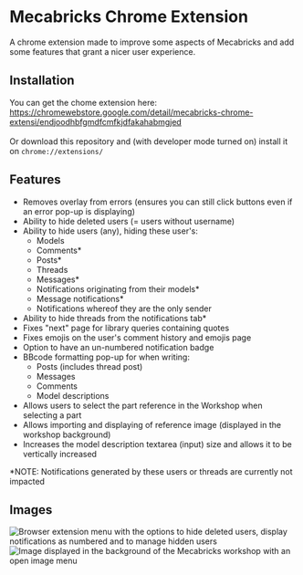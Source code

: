 # Mecabricks Chrome Extension

A chrome extension made to improve some aspects of Mecabricks and add some features that grant a nicer user experience.

## Installation

You can get the chome extension here:<br>
https://chromewebstore.google.com/detail/mecabricks-chrome-extensi/endjoodhbfgmdfcmfkjdfakahabmgjed
<br><br>Or download this repository and (with developer mode turned on) install it on `chrome://extensions/`

## Features

- Removes overlay from errors (ensures you can still click buttons even if an error pop-up is displaying)
- Ability to hide deleted users (= users without username)
- Ability to hide users (any), hiding these user's:
  - Models
  - Comments\*
  - Posts\*
  - Threads
  - Messages\*
  - Notifications originating from their models\*
  - Message notifications\*
  - Notifications whereof they are the only sender
- Ability to hide threads from the notifications tab\*
- Fixes "next" page for library queries containing quotes
- Fixes emojis on the user's comment history and emojis page
- Option to have an un-numbered notification badge
- BBcode formatting pop-up for when writing:
  - Posts (includes thread post)
  - Messages
  - Comments
  - Model descriptions
- Allows users to select the part reference in the Workshop when selecting a part
- Allows importing and displaying of reference image (displayed in the workshop background)
- Increases the model description textarea (input) size and allows it to be vertically increased

\*NOTE: Notifications generated by these users or threads are currently not impacted

## Images

![Browser extension menu with the options to hide deleted users, display notifications as numbered and to manage hidden users](https://github.com/user-attachments/assets/6e2d0395-df2d-47bd-94e0-ec37c73f9b72)
![Image displayed in the background of the Mecabricks workshop with an open image menu](https://github.com/user-attachments/assets/9d0cd8f4-c6b8-44da-a04f-9fbdf5b64169)
